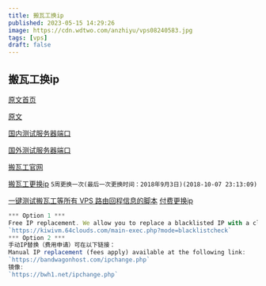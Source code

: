 ```yaml
---
title: 搬瓦工换ip
published: 2023-05-15 14:29:26
image: https://cdn.wdtwo.com/anzhiyu/vps08240583.jpg
tags: [vps]
draft: false
---
```


## 搬瓦工换ip
[原文首页](https://www.banwagongzw.com/)

[原文](https://www.banwagongzw.com/71.html)

[国内测试服务器端口](http://tool.chinaz.com/port)

[国外测试服务器端口](https://www.yougetsignal.com/tools/open-ports/)

[搬瓦工官网](https://bwh1.net/clientarea.php)

[搬瓦工更换ip](https://kiwivm.64clouds.com/main-exec.php?mode=blacklistcheck)
`5周更换一次(最后一次更换时间：2018年9月3日)(2018-10-07 23:13:09)`

[一键测试搬瓦工等所有 VPS 路由回程信息的脚本](https://www.bandwagonhost.net/2345.html)
[付费更换ip](https://bwh88.net/ipchange.php)
```js 
*** Option 1 ***
Free IP replacement. We allow you to replace a blacklisted IP with a clean IP for free, once every 10 weeks. To access this feature, first login to KiwiVM as usual, then access the following hidden page (copy+paste link into the browser’s address bar):
`https://kiwivm.64clouds.com/main-exec.php?mode=blacklistcheck`
*** Option 2 ***
手动IP替换（费用申请）可在以下链接：
Manual IP replacement (fees apply) available at the following link:
`https://bandwagonhost.com/ipchange.php`
镜像:
`https://bwh1.net/ipchange.php`
```
